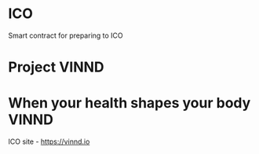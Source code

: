 # ICO
Smart contract for preparing to ICO

# Project VINND
# When your health shapes your body VINND

ICO site - https://vinnd.io
